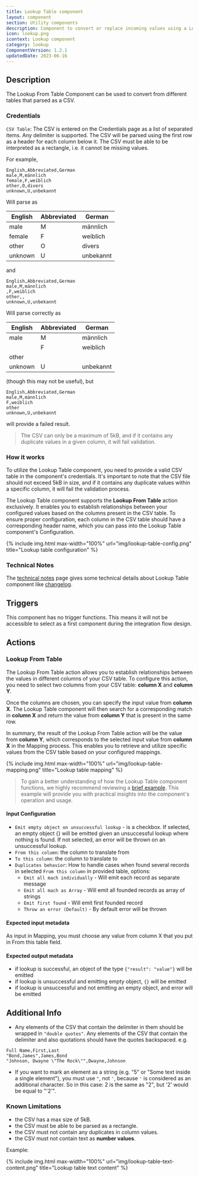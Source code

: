```yaml
---
title: Lookup Table component
layout: component
section: Utility components
description: Component to convert or replace incoming values using a Lookup table
icon: lookup.png
icontext: Lookup component
category: lookup
ComponentVersion: 1.2.1
updatedDate: 2023-06-16
---
```


## Description

The Lookup From Table Component can be used to convert from different tables that
parsed as a CSV.

### Credentials

`CSV Table`: The CSV is entered on the Credentials page as a list of separated
items. Any delimiter is supported. The CSV will be parsed using the first row as
a header for each column below it. The CSV must be able to be interpreted as a
rectangle, i.e. it cannot be missing values.

For example,

```
English,Abbreviated,German
male,M,männlich
female,F,weiblich
other,O,divers
unknown,U,unbekannt
```

Will parse as

| English | Abbreviated | German    |
|---------|-------------|-----------|
| male    | M           | männlich  |
| female  | F           | weiblich  |
| other   | O           | divers    |
| unknown | U           | unbekannt |

and

```
English,Abbreviated,German
male,M,männlich
,F,weiblich
other,,
unknown,U,unbekannt
```

Will parse correctly as

| English | Abbreviated | German    |
|---------|-------------|-----------|
| male    | M           | männlich  |
|         | F           | weiblich  |
| other   |             |           |
| unknown | U           | unbekannt |

(though this may not be useful), but

```
English,Abbreviated,German
male,M,männlich
F,weiblich
other
unknown,U,unbekannt
```

will provide a failed result.

> The CSV can only be a maximum of 5kB, and if it contains any duplicate values
> in a given column, it will fail validation.

### How it works

To utilize the Lookup Table component, you need to provide a valid CSV table in the component's credentials. It's important to note that the CSV file should not exceed 5kB in size, and if it contains any duplicate values within a specific column, it will fail the validation process.

The Lookup Table component supports the **Lookup From Table** action exclusively. It enables you to establish relationships between your configured values based on the columns present in the CSV table. To ensure proper configuration, each column in the CSV table should have a corresponding header name, which you can pass into the Lookup Table component's Configuration.

{% include img.html max-width="100%" url="img/lookup-table-config.png" title="Lookup table configuration" %}

### Technical Notes

The [technical notes](technical-notes) page gives some technical details about Lookup Table component like [changelog](/components/lookup-table/technical-notes#changelog).

## Triggers

This component has no trigger functions. This means it will not be accessible to
select as a first component during the integration flow design.

## Actions

### Lookup From Table

The Lookup From Table action allows you to establish relationships between the values in different columns of your CSV table. To configure this action, you need to select two columns from your CSV table: **column X** and **column Y**.

Once the columns are chosen, you can specify the input value from **column X**. The Lookup Table component will then search for a corresponding match in **column X** and return the value from **column Y** that is present in the same row.

In summary, the result of the Lookup From Table action will be the value from **column Y**, which corresponds to the selected input value from **column X** in the Mapping process. This enables you to retrieve and utilize specific values from the CSV table based on your configured mappings.

{% include img.html max-width="100%" url="img/lookup-table-mapping.png" title="Lookup table mapping" %}

> To gain a better understanding of how the Lookup Table component functions, we highly recommend reviewing a [brief example](usage-example). This example will provide you with practical insights into the component's operation and usage.

#### Input Configuration

*  `Emit empty object on unsuccessful lookup` - is a checkbox. If selected, an empty object {} will be emitted given an unsuccessful lookup where nothing is found. If not selected, an error will be thrown on an unsuccessful lookup.
* `From this column`: the column to translate from
* `To this column`: the column to translate to
* `Duplicates behavior`: How to handle cases when found several records in selected `From this column` in provided table, options:
    - `Emit all mach individually` - Will emit each record as separate message
    - `Emit all mach as Array` - Will emit all founded records as array of strings
    - `Emit first found` - Will emit first founded record
    - `Throw an error (Default)` - By default error will be thrown

#### Expected input metadata

As input in Mapping, you must choose any value from column X that you put in From this table field.

#### Expected output metadata

-   if lookup is successful, an object of the type `{"result": "value"}` will be emitted
-   if lookup is unsuccessful and emitting empty object, `{}` will be emitted
-   if lookup is unsuccessful and not emitting an empty object, and error will be emitted

## Additional Info

- Any elements of the CSV that contain the delimiter in them should be wrapped in `"double quotes"`. Any elements of the CSV that contain the delimiter and also quotations should have the quotes backspaced.
e.g.

```
Full Name,First,Last
"Bond,James",James,Bond
"Johnson, Dwayne \"The Rock\"",Dwayne,Johnson
```

- If you want to mark an element as a string (e.g. "5" or "Some text inside a single element"), you must use `"`, not `'`, because `'` is considered as an additional character. So in this case:
2 is the same as "2", but '2' would be equal to "'2'".

### Known Limitations

- the CSV has a max size of 5kB.
- the CSV must be able to be parsed as a rectangle.
- the CSV must not contain any duplicates in column values.
- the CSV must not contain text as **number values**.

Example:

{% include img.html max-width="100%" url="img/lookup-table-text-content.png" title="Lookup table text content" %}
